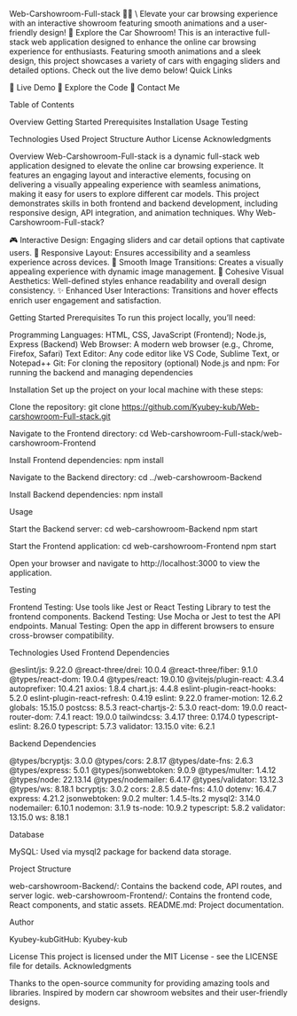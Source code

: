Web-Carshowroom-Full-stack 🚗✨
\ Elevate your car browsing experience with an interactive showroom featuring smooth animations and a user-friendly design!
🚀 Explore the Car Showroom!
This is an interactive full-stack web application designed to enhance the online car browsing experience for enthusiasts. Featuring smooth animations and a sleek design, this project showcases a variety of cars with engaging sliders and detailed options. Check out the live demo below!
Quick Links

🌟 Live Demo
📂 Explore the Code
📧 Contact Me

Table of Contents

Overview
Getting Started
Prerequisites
Installation
Usage
Testing


Technologies Used
Project Structure
Author
License
Acknowledgments

Overview
Web-Carshowroom-Full-stack is a dynamic full-stack web application designed to elevate the online car browsing experience. It features an engaging layout and interactive elements, focusing on delivering a visually appealing experience with seamless animations, making it easy for users to explore different car models. This project demonstrates skills in both frontend and backend development, including responsive design, API integration, and animation techniques.
Why Web-Carshowroom-Full-stack?

🎮 Interactive Design: Engaging sliders and car detail options that captivate users.
📱 Responsive Layout: Ensures accessibility and a seamless experience across devices.
🌟 Smooth Image Transitions: Creates a visually appealing experience with dynamic image management.
🎨 Cohesive Visual Aesthetics: Well-defined styles enhance readability and overall design consistency.
✨ Enhanced User Interactions: Transitions and hover effects enrich user engagement and satisfaction.

Getting Started
Prerequisites
To run this project locally, you’ll need:

Programming Languages: HTML, CSS, JavaScript (Frontend); Node.js, Express (Backend)
Web Browser: A modern web browser (e.g., Chrome, Firefox, Safari)
Text Editor: Any code editor like VS Code, Sublime Text, or Notepad++
Git: For cloning the repository (optional)
Node.js and npm: For running the backend and managing dependencies

Installation
Set up the project on your local machine with these steps:

Clone the repository:
git clone https://github.com/Kyubey-kub/Web-carshowroom-Full-stack.git


Navigate to the Frontend directory:
cd Web-carshowroom-Full-stack/web-carshowroom-Frontend


Install Frontend dependencies:
npm install


Navigate to the Backend directory:
cd ../web-carshowroom-Backend


Install Backend dependencies:
npm install



Usage

Start the Backend server:
cd web-carshowroom-Backend
npm start


Start the Frontend application:
cd web-carshowroom-Frontend
npm start


Open your browser and navigate to http://localhost:3000 to view the application.


Testing

Frontend Testing: Use tools like Jest or React Testing Library to test the frontend components.
Backend Testing: Use Mocha or Jest to test the API endpoints.
Manual Testing: Open the app in different browsers to ensure cross-browser compatibility.

Technologies Used
Frontend Dependencies

@eslint/js: 9.22.0
@react-three/drei: 10.0.4
@react-three/fiber: 9.1.0
@types/react-dom: 19.0.4
@types/react: 19.0.10
@vitejs/plugin-react: 4.3.4
autoprefixer: 10.4.21
axios: 1.8.4
chart.js: 4.4.8
eslint-plugin-react-hooks: 5.2.0
eslint-plugin-react-refresh: 0.4.19
eslint: 9.22.0
framer-motion: 12.6.2
globals: 15.15.0
postcss: 8.5.3
react-chartjs-2: 5.3.0
react-dom: 19.0.0
react-router-dom: 7.4.1
react: 19.0.0
tailwindcss: 3.4.17
three: 0.174.0
typescript-eslint: 8.26.0
typescript: 5.7.3
validator: 13.15.0
vite: 6.2.1

Backend Dependencies

@types/bcryptjs: 3.0.0
@types/cors: 2.8.17
@types/date-fns: 2.6.3
@types/express: 5.0.1
@types/jsonwebtoken: 9.0.9
@types/multer: 1.4.12
@types/node: 22.13.14
@types/nodemailer: 6.4.17
@types/validator: 13.12.3
@types/ws: 8.18.1
bcryptjs: 3.0.2
cors: 2.8.5
date-fns: 4.1.0
dotenv: 16.4.7
express: 4.21.2
jsonwebtoken: 9.0.2
multer: 1.4.5-lts.2
mysql2: 3.14.0
nodemailer: 6.10.1
nodemon: 3.1.9
ts-node: 10.9.2
typescript: 5.8.2
validator: 13.15.0
ws: 8.18.1

Database

MySQL: Used via mysql2 package for backend data storage.

Project Structure

web-carshowroom-Backend/: Contains the backend code, API routes, and server logic.
web-carshowroom-Frontend/: Contains the frontend code, React components, and static assets.
README.md: Project documentation.

Author

Kyubey-kubGitHub: Kyubey-kub

License
This project is licensed under the MIT License - see the LICENSE file for details.
Acknowledgments

Thanks to the open-source community for providing amazing tools and libraries.
Inspired by modern car showroom websites and their user-friendly designs.

